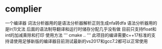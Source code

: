 # complier
一个编译器
词法分析器用的是语法分析器解析正则生成nfa转dfa
语法分析器用的是lr(1)文法
后面的语法制导翻译和运行时储存分配几乎没有做
目前只支持float和int的加减乘除和打印
使用方法
'''
cmake ..
'''
此项目的编译需要c++17标准的支持请使用足够新版的编译器目前测试最新的vs2017和gcc7.2都可以正常使用
